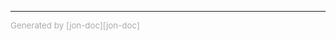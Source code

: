 ---
<p style="color:#aaa; font-size:10pt;">
Generated by [jon-doc][jon-doc]
</p>

[jon-doc]: http://github.com/jtamir/jon-doc
